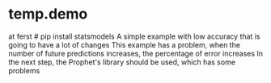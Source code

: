 # temp.demo
at ferst # pip install statsmodels
A simple example with low accuracy that is going to have a lot of changes
This example has a problem, when the number of future predictions increases, the percentage of error increases
In the next step, the Prophet's library should be used, which has some problems
